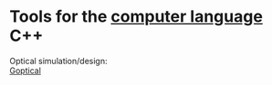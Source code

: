 
# Tools for the [computer language](https://trendless.tech/langs) C++

Optical simulation/design:  
[Goptical](https://www.gnu.org/software/goptical/)
